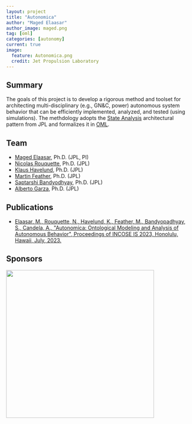 ```yaml
---
layout: project
title: "Autonomica"
author: "Maged Elaasar"
author_image: maged.png
tag: [oml]
categories: [autonomy]
current: true
image:
  feature: Autonomica.png
  credit: Jet Propulsion Laboratory
---
```


## Summary

The goals of this project is to develop a rigorous method and toolset for architecting multi-disciplinary (e.g., GN&C, power) autonomous system behavior that can be efficiently implemented, analyzed, and tested (using simulations). The methdology adopts the [State Analysis](https://mds.jpl.nasa.gov/public/sa/) architectural pattern from JPL and formalizes it in [OML](http://www.opencaesar.io/oml/).

## Team

- [Maged Elaasar](maged.e.elaasar@jpl.nasa.gov), Ph.D. (JPL, PI)
- [Nicolas Rouquette](nicolas.f.rouquette@jpl.nasa.gov), Ph.D. (JPL)
- [Klaus Havelund](klaus.havelund@jpl.nasa.gov), Ph.D. (JPL)
- [Martin Feather](martin.s.feather@jpl.nasa.gov), Ph.D. (JPL)
- [Saptarshi Bandyodhyay](saptarshi.bandyopadhyay@jpl.nasa.gov), Ph.D. (JPL)
- [Alberto Garza](alberto.candela.garza@jpl.nasa.gov), Ph.D. (JPL)

## Publications

- [Elaasar, M., Rouquette, N., Havelund, K., Feather, M., Bandyopadhyay, S., Candela, A., "Autonomica: Ontological Modeling and Analysis of Autonomous Behavior", Proceedings of INCOSE IS 2023, Honolulu, Hawaii, July, 2023.](/papers/2023-07-20-Autonomica-Ontological-Modeling-and-Analysis-of-Autonomous-Behavior.html)

## Sponsors

[<img width="400" src="https://www.opencaesar.io/assets/img/jpl-logo.png"/>](https://www.jpl.nasa.gov/)